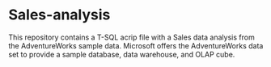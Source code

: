 # Sales-analysis
This repository contains a T-SQL acrip file with a Sales data analysis from the AdventureWorks sample data. Microsoft offers the AdventureWorks data set to provide a sample database, data warehouse, and OLAP cube.

